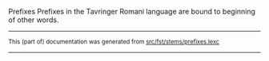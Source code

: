 Prefixes
Prefixes in the Tavringer Romani language are bound to beginning of other words.

* * *

<small>This (part of) documentation was generated from [src/fst/stems/prefixes.lexc](https://github.com/giellalt/lang-rmu/blob/main/src/fst/stems/prefixes.lexc)</small>

---

